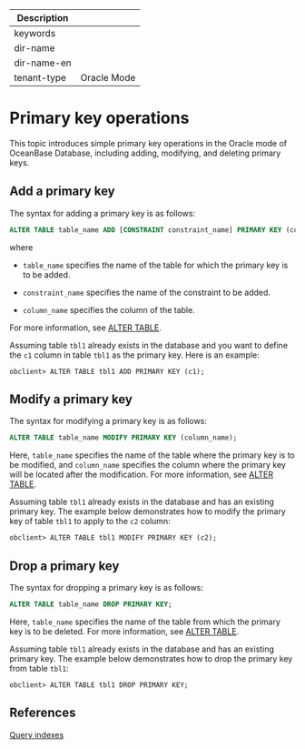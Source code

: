 | Description   |                 |
|---------------|-----------------|
| keywords      |                 |
| dir-name      |                 |
| dir-name-en   |                 |
| tenant-type   | Oracle Mode     |

# Primary key operations

This topic introduces simple primary key operations in the Oracle mode of OceanBase Database, including adding, modifying, and deleting primary keys.

## Add a primary key

The syntax for adding a primary key is as follows:

```sql
ALTER TABLE table_name ADD [CONSTRAINT constraint_name] PRIMARY KEY (column_name);
```

where

* `table_name` specifies the name of the table for which the primary key is to be added.

* `constraint_name` specifies the name of the constraint to be added.

* `column_name` specifies the column of the table.

For more information, see [ALTER TABLE](../900.sql-statement-of-oracle-mode/100.ddl-of-oracle-mode/1000.alter-table-of-oracle-mode.md).

Assuming table `tbl1` already exists in the database and you want to define the `c1` column in table `tbl1` as the primary key. Here is an example:

```shell
obclient> ALTER TABLE tbl1 ADD PRIMARY KEY (c1);
```

## Modify a primary key

The syntax for modifying a primary key is as follows:

```sql
ALTER TABLE table_name MODIFY PRIMARY KEY (column_name);
```

Here, `table_name` specifies the name of the table where the primary key is to be modified, and `column_name` specifies the column where the primary key will be located after the modification. For more information, see [ALTER TABLE](../900.sql-statement-of-oracle-mode/100.ddl-of-oracle-mode/1000.alter-table-of-oracle-mode.md).

Assuming table `tbl1` already exists in the database and has an existing primary key. The example below demonstrates how to modify the primary key of table `tbl1` to apply to the `c2` column:

```shell
obclient> ALTER TABLE tbl1 MODIFY PRIMARY KEY (c2);
```

## Drop a primary key

The syntax for dropping a primary key is as follows:

```sql
ALTER TABLE table_name DROP PRIMARY KEY;
```

Here, `table_name` specifies the name of the table from which the primary key is to be deleted. For more information, see [ALTER TABLE](../900.sql-statement-of-oracle-mode/100.ddl-of-oracle-mode/1000.alter-table-of-oracle-mode.md).

Assuming table `tbl1` already exists in the database and has an existing primary key. The example below demonstrates how to drop the primary key from table `tbl1`:

```shell
obclient> ALTER TABLE tbl1 DROP PRIMARY KEY;
```

## References

[Query indexes](../../../../300.database-object-management/200.manage-object-of-oracle-mode/400.manage-indexes-of-oracle-mode/300.view-indexes-of-oracle-mode.md)
